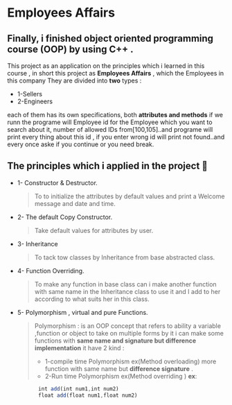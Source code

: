 # Employees Affairs
## Finally, i finished **object oriented programming course (OOP) by using C++ .**
This project as  an application on the principles  which  i learned in this course , in short this project as **Employees Affairs** , which the Employees in this company They are divided into **two** types :
 * 1-Sellers 
 * 2-Engineers

each of them has its own specifications, both **attributes and methods** if we runn the programe will Employee id for the Employee which you want to search about it,
number of allowed IDs from[100,105]..and programe will print every thing about this id , if you enter wrong id will print not found..and every once aske if you continue or you need break.

## The principles  which i applied in the project 👀 
* 1- Constructor & Destructor.
	 > To to initialize the attributes by default values and print a Welcome message and date and time.
*  2- The default Copy Constructor.
    >Take default values for attributes by user.
 * 3- Inheritance
   >To tack tow classes by Inheritance from base abstracted class.
  * 4-  Function Overriding.
    > To make any function in base class can i  make another function with same name in the  Inheritance class to use it and I add to her according to what suits her in this   class.
   * 5- Polymorphism , virtual and pure Functions.
      > Polymorphism : is an OOP concept that refers to ability a variable ,function or object to take on multiple forms by it i can make some functions with **same name and signature but difference implementation** it have 2 kind :
     > * 1-compile time Polymorphism ex(Method overloading) more function with same name but **difference signature** .
        >* 2-Run time Polymorphism  ex(Method overriding ) 
     **ex**:
```js
          int add(int num1,int num2)
          float add(float num1,float num2)
   ```
